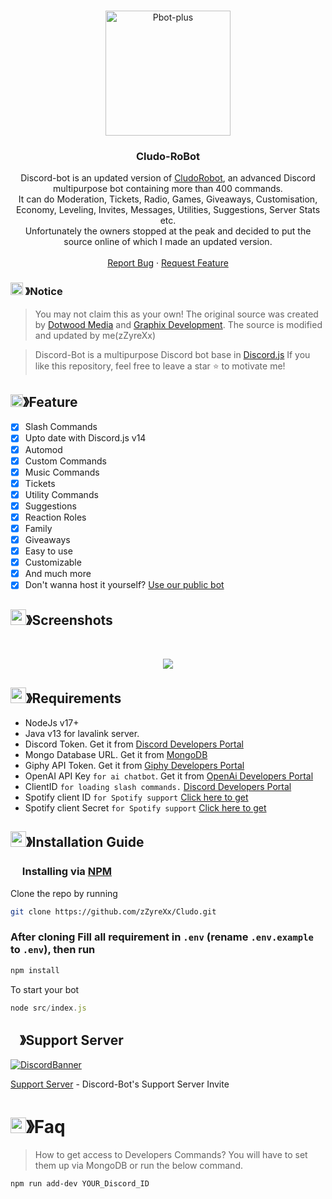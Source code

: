 <!-- PROJECT LOGO -->
<br />
<p align="center">
  <a href="https://github.com/zZyreXx/Cludo">
    <img src="https://media.discordapp.net/attachments/1064478382504550400/1072065834085793792/483f83ef63cf74354ee1cf60860c155e.webp?ex=660a6b1c&is=65f7f61c&hm=c5ac7b99990cda2f86077243d01c5b946de99a6d9bd12445f696855c7470c856&=&format=webp" alt="Pbot-plus" width="200" height="200">
  </a>

  <h3 align="center">Cludo-RoBot</h3>

  <p align="center">
    Discord-bot is an updated version of <a href="https://github.com/DotwoodMedia/Dbot">CludoRobot</a>, an advanced Discord multipurpose bot containing more than 400 commands.<br> It can do Moderation, Tickets, Radio, Games, Giveaways, Customisation, Economy, Leveling, Invites, Messages, Utilities, Suggestions, Server Stats etc.<br> Unfortunately the owners stopped at the peak and decided to put the source online of which I made an updated version.
    <br />
    <br />
    <a href="https://github.com/zZyreXx/Cludo/issues">Report Bug</a>
    ·
    <a href="https://github.com/zZyreXx/Cludo/issues">Request Feature</a>
  </p>
</p>

<!-- NOTICE -->

### <img src="https://cdn.discordapp.com/emojis/1055803759831294013.png" width="20px" height="20px"> 》Notice 
> You may not claim this as your own! The original source was created by [Dotwood Media](https://github.com/DotwoodMedia) and [Graphix Development](https://github.com/GraphixDevelopment). The source is modified and updated by me(zZyreXx)

> Discord-Bot is a multipurpose Discord bot base in [Discord.js](https://github.com/Discordjs/discordjs)
If you like this repository, feel free to leave a star ⭐ to motivate me!

<!-- ABOUT THE PROJECT -->

## <img src="https://cdn.discordapp.com/emojis/852881450667081728.gif" width="20px" height="20px">》Feature
- [x] Slash Commands 
- [x] Upto date with Discord.js v14
- [x] Automod
- [x] Custom Commands
- [x] Music Commands
- [x] Tickets
- [x] Utility Commands
- [x] Suggestions 
- [x] Reaction Roles
- [x] Family
- [x] Giveaways 
- [x] Easy to use
- [x] Customizable
- [x] And much more
- [x] Don't wanna host it yourself? [Use our public bot](https://discord.com/api/oauth2/authorize?client_id=1071766414358216788&permissions=8&scope=applications.commands+bot)
## <img src="[https://cdn.discordapp.com/emojis/1028680849195020308.png](https://cdn.discordapp.com/attachments/1064478382504550400/1221424119229452298/Screenshot_2024-03-24_171259.png?ex=661286da&is=660011da&hm=00b52e2a8447fd8261997d981f754ff79a5779d6f02f77a1f11dcba50b356a9c&)" width="25px" height="25px">》Screenshots
<br />
<p align="center">
  <a href="https://github.com/zZyreXx/Cludo">
    <img src="https://cdn.discordapp.com/attachments/1064478382504550400/1203594253075353610/Screenshot_2024-02-04_122330.png?ex=65d1a97f&is=65bf347f&hm=3de7e0d39f2c8ed5a9b421b87e0af3bce38f42293d08951c488e9ccfcfcb6bf5&">
  </a>
</p>

## <img src="https://cdn.discordapp.com/emojis/1009754836314628146.gif" width="25px" height="25px">》Requirements
- NodeJs v17+
- Java v13 for lavalink server.
- Discord Token. Get it from [Discord Developers Portal](https://discord.com/developers/applications)
- Mongo Database URL. Get it from [MongoDB](https://cloud.mongodb.com/v2/635277bf9f5c7b5620db28a4#clusters)
- Giphy API Token. Get it from [Giphy Developers Portal](https://developers.giphy.com/)
- OpenAI API Key `for ai chatbot`. Get it from [OpenAi Developers Portal](https://beta.openai.com/account/api-keys)
- ClientID `for loading slash commands.` [Discord Developers Portal](https://discord.com/developers/applications)
- Spotify client ID `for Spotify support` [Click here to get](https://developer.spotify.com/dashboard/login)
- Spotify client Secret `for Spotify support` [Click here to get](https://developer.spotify.com/dashboard/login)

## <img src="https://cdn.discordapp.com/emojis/814216203466965052.png" width="25px" height="25px">》Installation Guide

### <img src="https://cdn.discordapp.com/emojis/1028680849195020308.png" width="15px" height="15px"> Installing via [NPM](https://www.npmjs.com/)
Clone the repo by running
```bash
git clone https://github.com/zZyreXx/Cludo.git
```
### After cloning Fill all requirement in `.env` **(rename `.env.example` to `.env`)**, then run

```bash
npm install
```
To start your bot 

```js
node src/index.js
```

## <img src="https://cdn.discordapp.com/emojis/1036083490292244493.png" width="15px" height="15px">》Support Server
[![DiscordBanner](https://cdn.discordapp.com/attachments/1064478382504550400/1204701100687495188/Screenshot_2024-02-07_134145.png?ex=65d5b054&is=65c33b54&hm=ed5b55e5b155a4bd281b4807dd94b2a83cece0a8e0597bb0b01cc4ae79573d6a&)]([https://discord.gg/techpoint-1016942011024158782](https://discord.gg/vVwndu9VuC))

[Support Server](https://discord.gg/vVwndu9VuC) - Discord-Bot's Support Server Invite

# <img src="https://cdn.discordapp.com/emojis/1015745034076819516.png" width="25px" height="25px">》Faq
> How to get access to Developers Commands? You will have to set them up via MongoDB or run the below command.

```bash
npm run add-dev YOUR_Discord_ID
```
